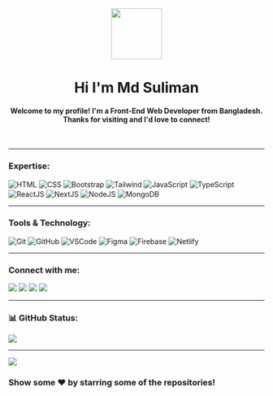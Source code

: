 <div align="center" >
  <img src="https://media.giphy.com/media/hvRJCLFzcasrR4ia7z/giphy.gif" width="100px">
</div>
<h1 align="center">Hi I'm Md Suliman</h1> 
<h4 align="center">Welcome to my profile! I'm a Front-End Web Developer from Bangladesh. Thanks for visiting and I'd love to connect!</h4>
<br>

---

### Expertise:

<div style="display: inline_block">
  <img align="center" alt="HTML" src="https://img.icons8.com/color/48/null/html-5--v1.png">
  <img align="center" alt="CSS" src="https://img.icons8.com/color/48/null/css3.png">
  <img align="center" alt="Bootstrap" src="https://img.icons8.com/color/48/null/bootstrap.png">
  <img align="center" alt="Tailwind" src="https://img.icons8.com/color/48/null/tailwindcss.png">
  <img align="center" alt="JavaScript" src="https://img.icons8.com/color/48/null/javascript--v1.png">
  <img align="center" alt="TypeScript" src="https://img.icons8.com/color/48/null/typescript.png">
  <img align="center" alt="ReactJS" src="https://img.icons8.com/officel/48/000000/react.png">
  <img align="center" alt="NextJS" src="https://img.icons8.com/color/48/null/nextjs.png">
  <img align="center" alt="NodeJS" src="https://img.icons8.com/fluency/48/null/node-js.png">
  <img align="center" alt="MongoDB" src="https://img.icons8.com/external-tal-revivo-shadow-tal-revivo/48/null/external-mongodb-a-cross-platform-document-oriented-database-program-logo-shadow-tal-revivo.png">
</div>

---

### Tools & Technology:

<div style="display: inline_block">
  <img align="center" alt="Git" src="https://img.icons8.com/color/48/null/git.png">
  <img align="center" alt="GitHub" src="https://img.icons8.com/ios/48/null/github--v1.png">
  <img align="center" alt="VSCode" src="https://img.icons8.com/fluency/48/null/visual-studio.png">
  <img align="center" alt="Figma" src="https://img.icons8.com/color/48/null/figma--v1.png">
  <img align="center" alt="Firebase" src="https://img.icons8.com/color/48/null/firebase.png">
  <img align="center" alt="Netlify" src="https://img.icons8.com/external-tal-revivo-shadow-tal-revivo/48/null/external-netlify-a-cloud-computing-company-that-offers-hosting-and-serverless-backend-services-for-static-websites-logo-shadow-tal-revivo.png">
</div>

---

### Connect with me:

<div>
  <a href="https://www.linkedin.com/in/sulaimanbiswas/" target="_blank"><img src="https://img.shields.io/badge/-LinkedIn-%230077B5?style=for-the-badge&logo=linkedin&logoColor=white" target="_blank"></a> 
  <a href="https://www.twitter.com/sulaimanbiswas/" target="_blank"><img src="https://img.shields.io/badge/X-000000?style=for-the-badge&logo=x&logoColor=white" target="_blank"></a> 
  <a href="https://www.facebook.com/sulaimanbiswasbd/" target="_blank"><img src="https://img.shields.io/badge/Facebook-1877F2?style=for-the-badge&logo=facebook&logoColor=white" target="_blank"></a> 
  <a href="https://www.instagram.com/sulaimanbiswas/" target="_blank"><img src="https://img.shields.io/badge/Instagram-E4405F?style=for-the-badge&logo=instagram&logoColor=white" target="_blank"></a>
  
</div>

---

### 📊 GitHub Status:

![](http://github-profile-summary-cards.vercel.app/api/cards/profile-details?username=sulaimanbiswas&theme=blue_green)

---

![](https://visitcount.itsvg.in/api?id=rezoneprince&icon=0&color=0)

### Show some ❤️ by starring some of the repositories!
